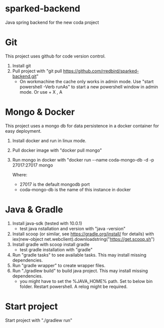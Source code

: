 # sparked-backend
Java spring backend for the new coda project


# Git
This project uses github for code version control. 
1. Install git
2. Pull project with "git pull https://github.com/rredbird/sparked-backend.git"
	- On workmachine the cache only works in admin mode. Use "start powershell -Verb runAs" to start a new powershell window in admin mode. Or use <WIN> + X , A


# Mongo & Docker
This project uses a mongo db for data persistence in a docker container for easy deployment. 
1. Install docker and run in linux mode.
2. Pull docker image with "docker pull mongo"
3. Run mongo in docker with "docker run --name coda-mongo-db -d -p 27017:27017 mongo

	Where: 
	- 27017 is the default mongodb port
	- coda-mongo-db is the name of this instance in docker

# Java & Gradle
1. Install java-sdk (tested with 10.0.1)
	- test java nstallation and version with "java -version"
2. Install scoop (or similar, see https://gradle.org/install/ for details) with iex(new-object net.webclient).downloadstring("https://get.scoop.sh")
3. Install gradle with scoop install gradle
	- test gradle installation with "gradle"
4. Run "gradle tasks" to see available tasks. This may install missing dependencies.
5. Run "gradle wrapper" to create wrapper files.
6. Run "./gradlew build" to build java project. This may install missing dependencies.
	- you might have to set the %JAVA_HOME% path. Set to below bin folder. Restart powershell. A relog might be required.

# Start project

Start project with "./gradlew run"

